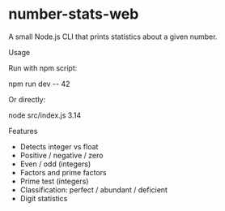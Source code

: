 # number-stats-web

A small Node.js CLI that prints statistics about a given number.

Usage

Run with npm script:

npm run dev -- 42

Or directly:

node src/index.js 3.14

Features

- Detects integer vs float
- Positive / negative / zero
- Even / odd (integers)
- Factors and prime factors
- Prime test (integers)
- Classification: perfect / abundant / deficient
- Digit statistics
